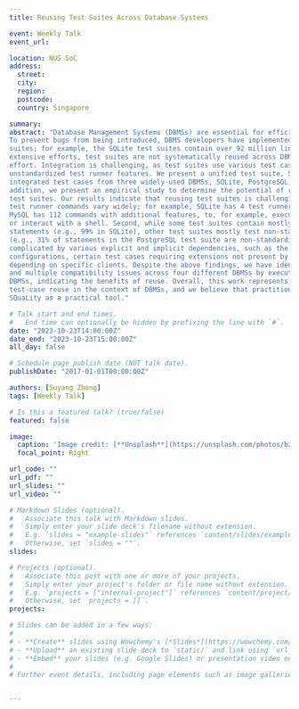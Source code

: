 ```yaml
---
title: Reusing Test Suites Across Database Systems

event: Weekly Talk
event_url: 

location: NUS SoC
address:
  street: 
  city: 
  region: 
  postcode:
  country: Singapore

summary: 
abstract: "Database Management Systems (DBMSs) are essential for efficient data storage and retrieval.
To prevent bugs from being introduced, DBMS developers have implemented extensive test
suites; for example, the SQLite test suites contain over 92 million lines of code. Despite these
extensive efforts, test suites are not systematically reused across DBMSs, leading to wasted
effort. Integration is challenging, as test suites use various test case formats and rely on
unstandardized test runner features. We present a unified test suite, SQuaLity, in which we
integrated test cases from three widely-used DBMSs, SQLite, PostgreSQL, and DuckDB. In
addition, we present an empirical study to determine the potential of reusing these systems’
test suites. Our results indicate that reusing test suites is challenging: First, test formats and
test runner commands vary widely; for example, SQLite has 4 test runner commands, while
MySQL has 112 commands with additional features, to, for example, execute file operations
or interact with a shell. Second, while some test suites contain mostly standard-compliant
statements (e.g., 99% in SQLite), other test suites mostly test non-standardized functionality
(e.g., 31% of statements in the PostgreSQL test suite are non-standardized). Third, test reuse is
complicated by various explicit and implicit dependencies, such as the need to set variables and
configurations, certain test cases requiring extensions not present by default, and query results
depending on specific clients. Despite the above findings, we have identified 3 crashes, 3 hangs,
and multiple compatibility issues across four different DBMSs by executing test suites across
DBMSs, indicating the benefits of reuse. Overall, this work represents the first step towards
test-case reuse in the context of DBMSs, and we believe that practitioners will benefit from
SQuaLity as a practical tool."

# Talk start and end times.
#   End time can optionally be hidden by prefixing the line with `#`.
date: "2023-10-23T14:00:00Z"
date_end: "2023-10-23T15:00:00Z"
all_day: false

# Schedule page publish date (NOT talk date).
publishDate: "2017-01-01T00:00:00Z"

authors: [Suyang Zhong]
tags: [Weekly Talk]

# Is this a featured talk? (true/false)
featured: false

image:
  caption: 'Image credit: [**Unsplash**](https://unsplash.com/photos/bzdhc5b3Bxs)'
  focal_point: Right

url_code: ""
url_pdf: ""
url_slides: ""
url_video: ""

# Markdown Slides (optional).
#   Associate this talk with Markdown slides.
#   Simply enter your slide deck's filename without extension.
#   E.g. `slides = "example-slides"` references `content/slides/example-slides.md`.
#   Otherwise, set `slides = ""`.
slides:

# Projects (optional).
#   Associate this post with one or more of your projects.
#   Simply enter your project's folder or file name without extension.
#   E.g. `projects = ["internal-project"]` references `content/project/deep-learning/index.md`.
#   Otherwise, set `projects = []`.
projects:

# Slides can be added in a few ways:
# 
# - **Create** slides using Wowchemy's [*Slides*](https://wowchemy.com/docs/managing-content/#create-slides) feature and link using `slides` parameter in the front matter of the talk file
# - **Upload** an existing slide deck to `static/` and link using `url_slides` parameter in the front matter of the talk file
# - **Embed** your slides (e.g. Google Slides) or presentation video on this page using [shortcodes](https://wowchemy.com/docs/writing-markdown-latex/).
# 
# Further event details, including page elements such as image galleries, can be added to the body of this page.


---
```

